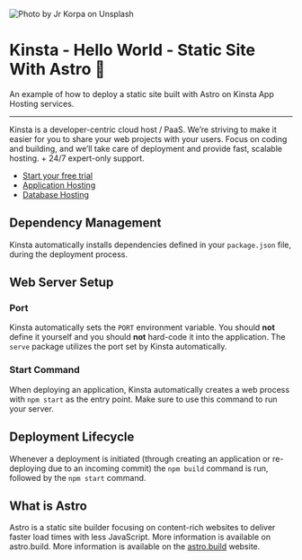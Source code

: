 ![Photo by Jr Korpa on Unsplash](https://user-images.githubusercontent.com/2342458/194169079-aa12e92d-87fd-4da4-9afd-93de44874dae.png)
# Kinsta - Hello World - Static Site With Astro 🚀

An example of how to deploy a static site built with Astro on Kinsta App Hosting services.

---
Kinsta is a developer-centric cloud host / PaaS. We’re striving to make it easier for you to share your web projects with your users. Focus on coding and building, and we’ll take care of deployment and provide fast, scalable hosting. + 24/7 expert-only support.

- [Start your free trial](https://kinsta.com/signup/?product_type=app-db)
- [Application Hosting](https://kinsta.com/application-hosting)
- [Database Hosting](https://kinsta.com/database-hosting)

## Dependency Management

Kinsta automatically installs dependencies defined in your `package.json` file, during the deployment process.

## Web Server Setup

### Port

Kinsta automatically sets the `PORT` environment variable. You should **not** define it yourself and you should **not** hard-code it into the application. The `serve` package utilizes the port set by Kinsta automatically.

### Start Command

When deploying an application, Kinsta automatically creates a web process with `npm start` as the entry point. Make sure to use this command to run your server.

## Deployment Lifecycle

Whenever a deployment is initiated (through creating an application or re-deploying due to an incoming commit) the `npm build` command is run, followed by the `npm start` command.

## What is Astro
Astro is a static site builder focusing on content-rich websites to deliver faster load times with less JavaScript. More information is available on astro.build. More information is available on the [astro.build](https://astro.build/) website.
